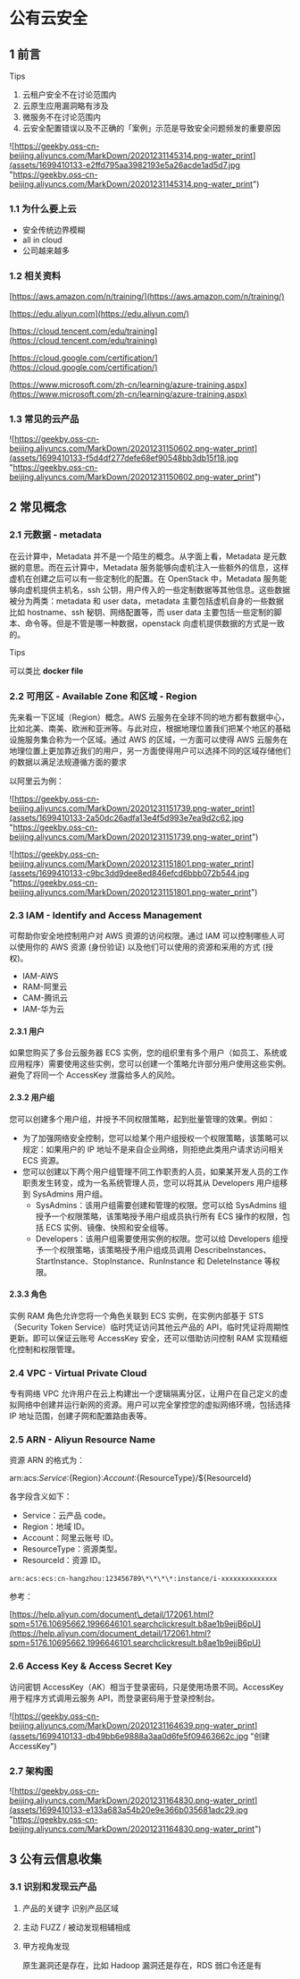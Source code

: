 
# [](#%E5%85%AC%E6%9C%89%E4%BA%91%E5%AE%89%E5%85%A8)公有云安全

## [](#1-%E5%89%8D%E8%A8%80)1 前言

Tips

1.  云租户安全不在讨论范围内
2.  云原生应用漏洞略有涉及
3.  微服务不在讨论范围内
4.  云安全配置错误以及不正确的「案例」示范是导致安全问题频发的重要原因

![https://geekby.oss-cn-beijing.aliyuncs.com/MarkDown/20201231145314.png-water_print](assets/1699410133-e2ffd795aa3982193e5a26acde1ad5d7.jpg "https://geekby.oss-cn-beijing.aliyuncs.com/MarkDown/20201231145314.png-water_print")

### [](#11-%E4%B8%BA%E4%BB%80%E4%B9%88%E8%A6%81%E4%B8%8A%E4%BA%91)1.1 为什么要上云

-   安全传统边界模糊
-   all in cloud
-   公司越来越多

### [](#12-%E7%9B%B8%E5%85%B3%E8%B5%84%E6%96%99)1.2 相关资料

[https://aws.amazon.com/n/training/](https://aws.amazon.com/n/training/)

[https://edu.aliyun.com](https://edu.aliyun.com/)

[https://cloud.tencent.com/edu/training](https://cloud.tencent.com/edu/training)

[https://cloud.google.com/certification/](https://cloud.google.com/certification/)

[https://www.microsoft.com/zh-cn/learning/azure-training.aspx](https://www.microsoft.com/zh-cn/learning/azure-training.aspx)

### [](#13-%E5%B8%B8%E8%A7%81%E7%9A%84%E4%BA%91%E4%BA%A7%E5%93%81)1.3 常见的云产品

![https://geekby.oss-cn-beijing.aliyuncs.com/MarkDown/20201231150602.png-water_print](assets/1699410133-f5d4df277defe68ef90548bb3db15f18.jpg "https://geekby.oss-cn-beijing.aliyuncs.com/MarkDown/20201231150602.png-water_print")

## [](#2-%E5%B8%B8%E8%A7%81%E6%A6%82%E5%BF%B5)2 常见概念

### [](#21-%E5%85%83%E6%95%B0%E6%8D%AE---metadata)2.1 元数据 - metadata

在云计算中，Metadata 并不是一个陌生的概念。从字面上看，Metadata 是元数据的意思。而在云计算中，Metadata 服务能够向虚机注入一些额外的信息，这样虚机在创建之后可以有一些定制化的配置。在 OpenStack 中，Metadata 服务能够向虚机提供主机名，ssh 公钥，用户传入的一些定制数据等其他信息。这些数据被分为两类：metadata 和 user data，metadata 主要包括虚机自身的一些数据比如 hostname、ssh 秘钥、网络配置等，而 user data 主要包括一些定制的脚本、命令等。但是不管是哪一种数据，openstack 向虚机提供数据的方式是一致的。

Tips

可以类比 **docker file**

### [](#22-%E5%8F%AF%E7%94%A8%E5%8C%BA---available-zone-%E5%92%8C%E5%8C%BA%E5%9F%9F---region)2.2 可用区 - Available Zone 和区域 - Region

先来看一下区域（Region）概念。AWS 云服务在全球不同的地方都有数据中心，比如北美、南美、欧洲和亚洲等。与此对应，根据地理位置我们把某个地区的基础设施服务集合称为一个区域。通过 AWS 的区域，一方面可以使得 AWS 云服务在地理位置上更加靠近我们的用户，另一方面使得用户可以选择不同的区域存储他们的数据以满足法规遵循方面的要求

以阿里云为例：

![https://geekby.oss-cn-beijing.aliyuncs.com/MarkDown/20201231151739.png-water_print](assets/1699410133-2a50dc26adfa13e4f5d993e7ea9d2c62.jpg "https://geekby.oss-cn-beijing.aliyuncs.com/MarkDown/20201231151739.png-water_print")

![https://geekby.oss-cn-beijing.aliyuncs.com/MarkDown/20201231151801.png-water_print](assets/1699410133-c9bc3dd9dee8ed846efcd6bbb072b544.jpg "https://geekby.oss-cn-beijing.aliyuncs.com/MarkDown/20201231151801.png-water_print")

### [](#23-iam---identify-and-access-management)2.3 IAM - Identify and Access Management

可帮助你安全地控制用户对 AWS 资源的访问权限。通过 IAM 可以控制哪些人可以使用你的 AWS 资源 (身份验证) 以及他们可以使用的资源和采用的方式 (授权)。

-   IAM-AWS
-   RAM-阿里云
-   CAM-腾讯云
-   IAM-华为云

#### [](#231-%E7%94%A8%E6%88%B7)2.3.1 用户

如果您购买了多台云服务器 ECS 实例，您的组织里有多个用户（如员工、系统或应用程序）需要使用这些实例，您可以创建一个策略允许部分用户使用这些实例。避免了将同一个 AccessKey 泄露给多人的风险。

#### [](#232-%E7%94%A8%E6%88%B7%E7%BB%84)2.3.2 用户组

您可以创建多个用户组，并授予不同权限策略，起到批量管理的效果。例如：

-   为了加强网络安全控制，您可以给某个用户组授权一个权限策略，该策略可以规定：如果用户的 IP 地址不是来自企业网络，则拒绝此类用户请求访问相关 ECS 资源。
-   您可以创建以下两个用户组管理不同工作职责的人员，如果某开发人员的工作职责发生转变，成为一名系统管理人员，您可以将其从 Developers 用户组移到 SysAdmins 用户组。
    -   SysAdmins：该用户组需要创建和管理的权限。您可以给 SysAdmins 组授予一个权限策略，该策略授予用户组成员执行所有 ECS 操作的权限，包括 ECS 实例、镜像、快照和安全组等。
    -   Developers：该用户组需要使用实例的权限。您可以给 Developers 组授予一个权限策略，该策略授予用户组成员调用 DescribeInstances、StartInstance、StopInstance、RunInstance 和 DeleteInstance 等权限。

#### [](#233-%E8%A7%92%E8%89%B2)2.3.3 角色

实例 RAM 角色允许您将一个角色关联到 ECS 实例，在实例内部基于 STS（Security Token Service）临时凭证访问其他云产品的 API，临时凭证将周期性更新。即可以保证云账号 AccessKey 安全，还可以借助访问控制 RAM 实现精细化控制和权限管理。

### [](#24-vpc---virtual-private-cloud)2.4 VPC - Virtual Private Cloud

专有网络 VPC 允许用户在云上构建出一个逻辑隔离分区，让用户在自己定义的虚拟网络中创建并运行新网的资源。用户可以完全掌控您的虚拟网络环境，包括选择 IP 地址范围，创建子网和配置路由表等。

### [](#25-arn---aliyun-resource-name)2.5 ARN - Aliyun Resource Name

资源 ARN 的格式为：

arn:acs:${Service}:${Region}:${Account}:${ResourceType}/${ResourceId}

各字段含义如下：

-   Service：云产品 code。
-   Region：地域 ID。
-   Account：阿里云账号 ID。
-   ResourceType：资源类型。
-   ResourceId：资源 ID。

`arn:acs:ecs:cn-hangzhou:123456789\*\*\*\*:instance/i-xxxxxxxxxxxxxx`

参考：

[https://help.aliyun.com/document\_detail/172061.html?spm=5176.10695662.1996646101.searchclickresult.b8ae1b9ejjB6pU](https://help.aliyun.com/document_detail/172061.html?spm=5176.10695662.1996646101.searchclickresult.b8ae1b9ejjB6pU)

### [](#26-access-key--access-secret-key)2.6 Access Key & Access Secret Key

访问密钥 AccessKey（AK）相当于登录密码，只是使用场景不同。AccessKey 用于程序方式调用云服务 API，而登录密码用于登录控制台。

![https://geekby.oss-cn-beijing.aliyuncs.com/MarkDown/20201231164639.png-water_print](assets/1699410133-db49bb6e9888a3aa0d6fe5f09463662c.jpg "创建 AccessKey")

### [](#27-%E6%9E%B6%E6%9E%84%E5%9B%BE)2.7 架构图

![https://geekby.oss-cn-beijing.aliyuncs.com/MarkDown/20201231164830.png-water_print](assets/1699410133-e133a683a54b20e9e366b035681adc29.jpg "https://geekby.oss-cn-beijing.aliyuncs.com/MarkDown/20201231164830.png-water_print")

## [](#3-%E5%85%AC%E6%9C%89%E4%BA%91%E4%BF%A1%E6%81%AF%E6%94%B6%E9%9B%86)3 公有云信息收集

### [](#31-%E8%AF%86%E5%88%AB%E5%92%8C%E5%8F%91%E7%8E%B0%E4%BA%91%E4%BA%A7%E5%93%81)3.1 识别和发现云产品

1.  产品的关键字 识别产品区域
    
2.  主动 FUZZ / 被动发现相辅相成
    
3.  甲方视角发现
    
    原生漏洞还是存在，比如 Hadoop 漏洞还是存在，RDS 弱口令还是有
